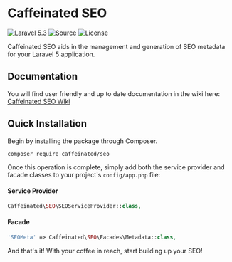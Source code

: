 Caffeinated SEO
===============
[![Laravel 5.3](https://img.shields.io/badge/Laravel-5.3-orange.svg?style=flat-square)](http://laravel.com)
[![Source](http://img.shields.io/badge/source-caffeinated/SEO-blue.svg?style=flat-square)](https://github.com/caffeinated/SEO)
[![License](http://img.shields.io/badge/license-MIT-brightgreen.svg?style=flat-square)](https://tldrlegal.com/license/mit-license)

Caffeinated SEO aids in the management and generation of SEO metadata for your Laravel 5 application.

Documentation
-------------
You will find user friendly and up to date documentation in the wiki here: [Caffeinated SEO Wiki](https://github.com/caffeinated/SEO/wiki)

Quick Installation
------------------
Begin by installing the package through Composer.

```
composer require caffeinated/seo
```

Once this operation is complete, simply add both the service provider and facade classes to your project's `config/app.php` file:

#### Service Provider
```php
Caffeinated\SEO\SEOServiceProvider::class,
```

#### Facade
```php
'SEOMeta' => Caffeinated\SEO\Facades\Metadata::class,
```

And that's it! With your coffee in reach, start building up your SEO!
